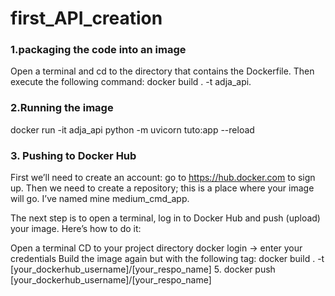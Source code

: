 # first_API_creation

### 1.packaging the code into an image
Open a terminal and cd to the directory that contains the Dockerfile. 
Then execute the following command: docker build . -t adja_api.

### 2.Running the image
docker run -it adja_api python -m uvicorn tuto:app --reload

### 3. Pushing to Docker Hub
First we’ll need to create an account: go to https://hub.docker.com to sign up. Then we need to create a repository; this is a place where your image will go. I’ve named mine medium_cmd_app.

The next step is to open a terminal, log in to Docker Hub and push (upload) your image. Here’s how to do it:

Open a terminal
CD to your project directory
docker login → enter your credentials
Build the image again but with the following tag:
docker build . -t [your_dockerhub_username]/[your_respo_name]
5. docker push [your_dockerhub_username]/[your_respo_name]
